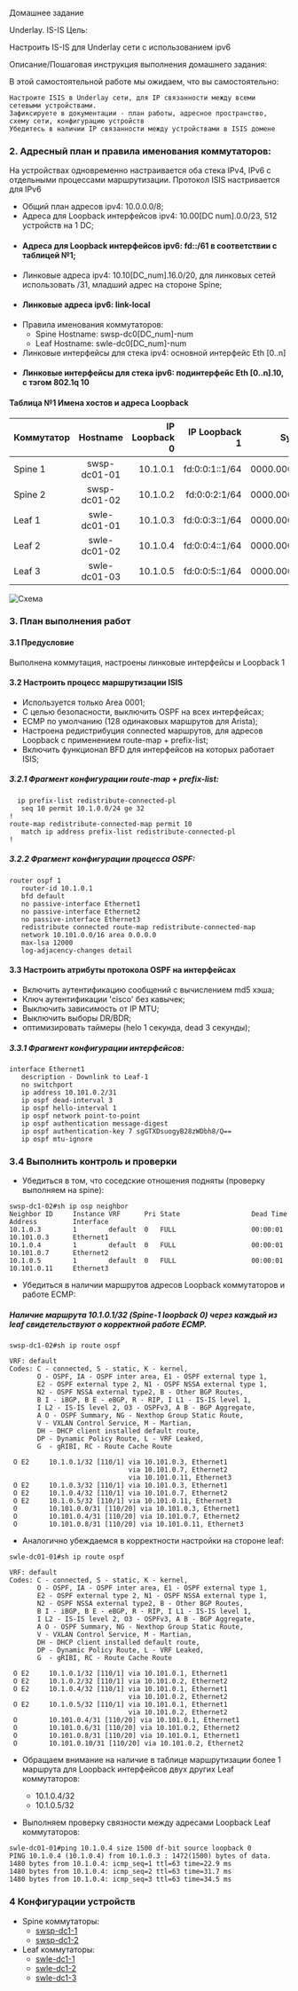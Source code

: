 Домашнее задание

Underlay. IS-IS
Цель:

Настроить IS-IS для Underlay сети с использованием ipv6

Описание/Пошаговая инструкция выполнения домашнего задания:

В этой самостоятельной работе мы ожидаем, что вы самостоятельно:

    Настроите ISIS в Underlay сети, для IP связанности между всеми сетевыми устройствами.
    Зафиксируете в документации - план работы, адресное пространство, схему сети, конфигурацию устройств
    Убедитесь в наличии IP связанности между устройствами в ISIS домене


### 2. Адресный план и правила именования коммутаторов:

На устройствах одновременно настраивается оба стека IPv4, IPv6 с отдельными процессами маршрутизации.
Протокол ISIS настривается для IPv6
      
- Общий план адресов ipv4: 10.0.0.0/8;
- Адреса для Loopback интерфейсов ipv4: 10.00[DC num].0.0/23, 512 устройств на 1 DC;
- #### Адреса для Loopback интерфейсов ipv6: fd::/61 в соответствии с таблицей №1;
- Линковые адреса ipv4: 10.10[DC_num].16.0/20, для линковых сетей использовать /31, младший адрес на стороне Spine;
- #### Линковые адреса ipv6: link-local
- Правила именования коммутаторов:
   - Spine Hostname: swsp-dc0[DC_num]-num
   - Leaf Hostname: swle-dc0[DC_num]-num
- Линковые интерфейсы для стека ipv4: основной интерфейс Eth [0..n] 
- #### Линковые интерфейсы для стека ipv6: подинтерфейс Eth [0..n].10, с тэгом 802.1q 10
  
#### Таблица №1 Имена хостов и адреса Loopback
| Коммутатор  | Hostname  |  IP Loopback 0 | IP Loopback 1 | System ID |
| :------------ |:---------------:| -----:| ---------------:| -------------:|
| Spine 1      | swsp-dc01-01 | 10.1.0.1 | fd:0:0:1::1/64 | 0000.0000.0001 |
| Spine 2      | swsp-dc01-02 |   10.1.0.2 | fd:0:0:2:1/64 |0000.0000.0002 |
| Leaf 1 | swle-dc01-01 |    10.1.0.3 | fd:0:0:3::1/64 | 0000.0001.0001 |
| Leaf 2 | swle-dc01-02 |    10.1.0.4 | fd:0:0:4::1/64 | 0000.0001.0002 |
| Leaf 3 | swle-dc01-03 |    10.1.0.5 | fd:0:0:5::1/64 | 0000.0001.0003 |


  ![Схема](net3.png)



### 3. План выполнения работ
#### 3.1 Предусловие
Выполнена коммутация, настроены линковые интерфейсы и Loopback 1


#### 3.2 Настроить процесс маршрутизации ISIS
- Используется только Area 0001;
- С целью безопасности, выключить OSPF на всех интерфейсах;
- ECMP по умолчанию (128 одинаковых маршрутов для Arista);
- Настроена редистрибуция connected маршрутов, для адресов Loopback с применением route-map + prefix-list;
- Включить функционал BFD для интерфейсов на которых работает ISIS;
  
##### 3.2.1 Фрагмент конфигурации route-map + prefix-list:
```
  ip prefix-list redistribute-connected-pl
   seq 10 permit 10.1.0.0/24 ge 32
!
route-map redistribute-connected-map permit 10
   match ip address prefix-list redistribute-connected-pl
!
```

##### 3.2.2 Фрагмент конфигурации процесса OSPF:
```
router ospf 1
   router-id 10.1.0.1
   bfd default
   no passive-interface Ethernet1
   no passive-interface Ethernet2
   no passive-interface Ethernet3
   redistribute connected route-map redistribute-connected-map
   network 10.101.0.0/16 area 0.0.0.0
   max-lsa 12000
   log-adjacency-changes detail
```

#### 3.3 Настроить атрибуты протокола OSPF на интерфейсах
- Включить аутентификацию сообщений с вычислением md5 хэша;
- Ключ аутентификации 'cisco' без кавычек;
- Выключить зависимость от IP MTU;
- Выключить выборы DR/BDR;
- оптимизировать таймеры (helo 1 секунда, dead 3 секунды);

##### 3.3.1 Фрагмент конфигурации интерфейсов:
```
interface Ethernet1
   description - Downlink to Leaf-1
   no switchport
   ip address 10.101.0.2/31
   ip ospf dead-interval 3
   ip ospf hello-interval 1
   ip ospf network point-to-point
   ip ospf authentication message-digest
   ip ospf authentication-key 7 sgGTXDsuogyB28zWDbh8/Q==
   ip ospf mtu-ignore
```

### 3.4 Выполнить контроль и проверки

- Убедиться в том, что соседские отношения подняты (проверку выполняем на spine):
```
swsp-dc1-02#sh ip osp neighbor
Neighbor ID     Instance VRF      Pri State                  Dead Time   Address         Interface
10.1.0.3        1        default  0   FULL                   00:00:01    10.101.0.3      Ethernet1
10.1.0.4        1        default  0   FULL                   00:00:01    10.101.0.7      Ethernet2
10.1.0.5        1        default  0   FULL                   00:00:01    10.101.0.11     Ethernet3
```

- Убедиться в наличии маршрутов адресов Loopback коммутаторов и работе ECMP:

##### Наличие маршрута 10.1.0.1/32 (Spine-1 loopback 0) через каждый из leaf свидетельствуют о корректной работе ECMP.
```
swsp-dc1-02#sh ip route ospf

VRF: default
Codes: C - connected, S - static, K - kernel,
       O - OSPF, IA - OSPF inter area, E1 - OSPF external type 1,
       E2 - OSPF external type 2, N1 - OSPF NSSA external type 1,
       N2 - OSPF NSSA external type2, B - Other BGP Routes,
       B I - iBGP, B E - eBGP, R - RIP, I L1 - IS-IS level 1,
       I L2 - IS-IS level 2, O3 - OSPFv3, A B - BGP Aggregate,
       A O - OSPF Summary, NG - Nexthop Group Static Route,
       V - VXLAN Control Service, M - Martian,
       DH - DHCP client installed default route,
       DP - Dynamic Policy Route, L - VRF Leaked,
       G  - gRIBI, RC - Route Cache Route

 O E2     10.1.0.1/32 [110/1] via 10.101.0.3, Ethernet1
                              via 10.101.0.7, Ethernet2
                              via 10.101.0.11, Ethernet3
 O E2     10.1.0.3/32 [110/1] via 10.101.0.3, Ethernet1
 O E2     10.1.0.4/32 [110/1] via 10.101.0.7, Ethernet2
 O E2     10.1.0.5/32 [110/1] via 10.101.0.11, Ethernet3
 O        10.101.0.0/31 [110/20] via 10.101.0.3, Ethernet1
 O        10.101.0.4/31 [110/20] via 10.101.0.7, Ethernet2
 O        10.101.0.8/31 [110/20] via 10.101.0.11, Ethernet3
```
- Аналогично убеждаемся в корректности настройки на стороне leaf:

```
swle-dc01-01#sh ip route ospf

VRF: default
Codes: C - connected, S - static, K - kernel,
       O - OSPF, IA - OSPF inter area, E1 - OSPF external type 1,
       E2 - OSPF external type 2, N1 - OSPF NSSA external type 1,
       N2 - OSPF NSSA external type2, B - Other BGP Routes,
       B I - iBGP, B E - eBGP, R - RIP, I L1 - IS-IS level 1,
       I L2 - IS-IS level 2, O3 - OSPFv3, A B - BGP Aggregate,
       A O - OSPF Summary, NG - Nexthop Group Static Route,
       V - VXLAN Control Service, M - Martian,
       DH - DHCP client installed default route,
       DP - Dynamic Policy Route, L - VRF Leaked,
       G  - gRIBI, RC - Route Cache Route

 O E2     10.1.0.1/32 [110/1] via 10.101.0.1, Ethernet1
 O E2     10.1.0.2/32 [110/1] via 10.101.0.2, Ethernet2
 O E2     10.1.0.4/32 [110/1] via 10.101.0.1, Ethernet1
                              via 10.101.0.2, Ethernet2
 O E2     10.1.0.5/32 [110/1] via 10.101.0.1, Ethernet1
                              via 10.101.0.2, Ethernet2
 O        10.101.0.4/31 [110/20] via 10.101.0.1, Ethernet1
 O        10.101.0.6/31 [110/20] via 10.101.0.2, Ethernet2
 O        10.101.0.8/31 [110/20] via 10.101.0.1, Ethernet1
 O        10.101.0.10/31 [110/20] via 10.101.0.2, Ethernet2
```

- Обращаем внимание на наличие в таблице маршрутизации более 1 маршрута для Loopback интерфейсов двух других Leaf коммутаторов:
    - 10.1.0.4/32
    - 10.1.0.5/32

- Выполняем проверку связности между адресами Loopback Leaf коммутаторов:
```
swle-dc01-01#ping 10.1.0.4 size 1500 df-bit source loopback 0
PING 10.1.0.4 (10.1.0.4) from 10.1.0.3 : 1472(1500) bytes of data.
1480 bytes from 10.1.0.4: icmp_seq=1 ttl=63 time=22.9 ms
1480 bytes from 10.1.0.4: icmp_seq=2 ttl=63 time=31.7 ms
1480 bytes from 10.1.0.4: icmp_seq=3 ttl=63 time=34.5 ms
```

### 4 Конфигурации устройств
- Spine коммутаторы:
  - [swsp-dc1-1](configs/swsp-dc1-01-config.txt)
  - [swsp-dc1-2](configs/swsp-dc1-02-config.txt)
- Leaf коммутаторы:
  - [swle-dc1-1](configs/swle-dc1-01-config.txt)
  - [swle-dc1-2](configs/swle-dc1-02-config.txt)
  - [swle-dc1-3](configs/swle-dc1-03-config.txt)
